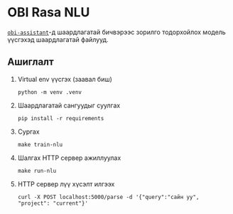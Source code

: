 # OBI Rasa NLU

[`obi-assistant`](https://github.com/bilguun0203/obi-assistant)-д шаардлагатай бичвэрээс зорилго тодорхойлох модель үүсгэхэд шаардлагатай файлууд.

## Ашиглалт

1. Virtual env үүсгэх (заавал биш)

   ```
   python -m venv .venv
   ```

2. Шаардлагатай сангуудыг суулгах

   ```
   pip install -r requirements
   ```

3. Сургах

   ```
   make train-nlu
   ```

4. Шалгах HTTP сервер ажиллуулах

   ```
   make run-nlu
   ```

5. HTTP сервер лүү хүсэлт илгээх
   ```
   curl -X POST localhost:5000/parse -d '{"query":"сайн уу", "project": "current"}'
   ```

